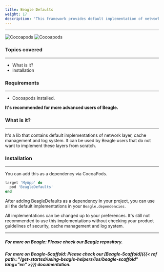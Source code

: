 ```yaml
---
title: Beagle Defaults
weight: 17
description: 'This framework provides default implementation of network client, cache control and logger. That implementation is easily embedded and used in your Beagle project.'
---
```


---

![Cocoapods](https://img.shields.io/cocoapods/v/BeagleDefaults?label=Beagle-Defaults)
![Cocoapods](https://img.shields.io/cocoapods/v/Beagle?label=Beagle)

### Topics covered
<hr>

* What is it?
* Installation

### Requirements
<hr>

* Cocoapods installed.

**It's recommended for more advanced users of Beagle.**

### What is it?
<hr>

It's a lib that contains default implementations of network layer, cache management and log system. It can be used by Beagle users that do not want to implement these layers from scratch.


### Installation
<hr>

You can add this as a dependency via CocoaPods.

```ruby
target 'MyApp' do
  pod 'BeagleDefaults'
end
```

After adding BeagleDefaults as a dependency in your project, you can use all the default implementations in your `Beagle.dependencies`.

All implementations can be changed up to your preferences. It's still not recommended to use this implementations without checking your product guidelines of security, cache management and log system.

<hr>

##### For more on Beagle: Please check our [Beagle](https://github.com/ZupIT/beagle) repository.
##### For more on Beagle-Scaffold: Please check our [Beagle-Scaffold]({{< ref path="/get-started/using-beagle-helpers/ios/beagle-scaffold" lang="en" >}}) documentation.
